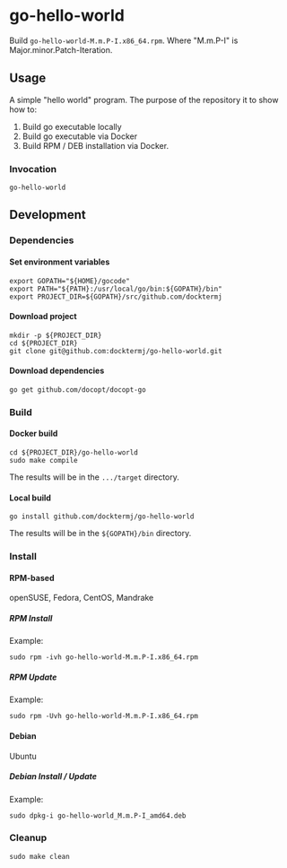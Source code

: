 # go-hello-world

Build `go-hello-world-M.m.P-I.x86_64.rpm`.
Where "M.m.P-I" is Major.minor.Patch-Iteration.

## Usage

A simple "hello world" program.
The purpose of the repository it to show how to:

1. Build go executable locally
1. Build go executable via Docker
1. Build RPM / DEB installation via Docker.

### Invocation

```console
go-hello-world
```

## Development

### Dependencies

#### Set environment variables

```console
export GOPATH="${HOME}/gocode"
export PATH="${PATH}:/usr/local/go/bin:${GOPATH}/bin"
export PROJECT_DIR=${GOPATH}/src/github.com/docktermj
```

#### Download project

```console
mkdir -p ${PROJECT_DIR}
cd ${PROJECT_DIR}
git clone git@github.com:docktermj/go-hello-world.git
```

#### Download dependencies

```console
go get github.com/docopt/docopt-go
```

### Build

#### Docker build

```console
cd ${PROJECT_DIR}/go-hello-world
sudo make compile
```

The results will be in the `.../target` directory.

#### Local build

```console
go install github.com/docktermj/go-hello-world
```

The results will be in the `${GOPATH}/bin` directory.

### Install

#### RPM-based

openSUSE, Fedora, CentOS, Mandrake

##### RPM Install

Example:

```console
sudo rpm -ivh go-hello-world-M.m.P-I.x86_64.rpm
```

##### RPM Update

Example: 

```console
sudo rpm -Uvh go-hello-world-M.m.P-I.x86_64.rpm
```

#### Debian

Ubuntu

##### Debian Install / Update

Example:

```console
sudo dpkg-i go-hello-world_M.m.P-I_amd64.deb
```

### Cleanup

```console
sudo make clean
```
